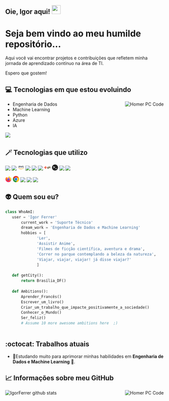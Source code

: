 ## Oie, Igor aqui!  <img src="https://media.giphy.com/media/hvRJCLFzcasrR4ia7z/giphy.gif" width="28px" height="28px">

<h1>Seja bem vindo ao meu humilde repositório...</h1> 

<div style="text-align: left"> 
Aqui você vai encontrar projetos e contribuições que refletem minha jornada de aprendizado contínuo na área de TI.

Espero que gostem!
</div>

## :computer: Tecnologias em que estou evoluindo 
<img height="250"  src = https://media3.giphy.com/media/v1.Y2lkPTc5MGI3NjExNGFyem85cnNhbTYxa2lieHM1Z3dnMnJ0MDA5cTVqdXB4d2FyOHlnaSZlcD12MV9pbnRlcm5hbF9naWZfYnlfaWQmY3Q9Zw/Ad91OoLyqki6f0ICEe/giphy.webp alt = 'Homer PC Code' align='right'/>  

* Engenharia de Dados
* Machine Learning
* Python
* Azure
* IA

<img src = "https://github-readme-stats.vercel.app/api/top-langs/?username=igorferrer-data&layout=compact">

## :magic_wand: Tecnologias que utilizo
<code><img height="20" src="https://cdn.jsdelivr.net/gh/devicons/devicon@latest/icons/python/python-original-wordmark.svg" /></code>
<code><img height="20" src="https://cdn.jsdelivr.net/gh/devicons/devicon@latest/icons/azure/azure-original.svg" /></code>
<code><img height="20" src="https://raw.githubusercontent.com/github/explore/80688e429a7d4ef2fca1e82350fe8e3517d3494d/topics/aws/aws.png"></code>
<code><img height="20" src="https://cdn.jsdelivr.net/gh/devicons/devicon@latest/icons/vscode/vscode-original-wordmark.svg" /></code>
<code><img height="20" src="https://cdn.jsdelivr.net/gh/devicons/devicon@latest/icons/mysql/mysql-original.svg" /></code>
<code><img height="20" src="https://cdn.jsdelivr.net/gh/devicons/devicon@latest/icons/mongodb/mongodb-original-wordmark.svg" /></code>
<code><img height="20" src="https://raw.githubusercontent.com/github/explore/80688e429a7d4ef2fca1e82350fe8e3517d3494d/topics/git/git.png"></code>
<code><img height="20" src="https://raw.githubusercontent.com/github/explore/80688e429a7d4ef2fca1e82350fe8e3517d3494d/topics/terminal/terminal.png"></code>
<code><img height="20" src="https://cdn.jsdelivr.net/gh/devicons/devicon@latest/icons/github/github-original-wordmark.svg" /></code>
<code><img height="20" src="https://cdn.jsdelivr.net/gh/devicons/devicon@latest/icons/bash/bash-original.svg" /></code>

<code><img height="20" src="https://raw.githubusercontent.com/github/explore/80688e429a7d4ef2fca1e82350fe8e3517d3494d/topics/firefox/firefox.png"></code>
<code><img height="20" src="https://raw.githubusercontent.com/github/explore/80688e429a7d4ef2fca1e82350fe8e3517d3494d/topics/chrome/chrome.png"></code>
<code><img height="20" src="https://cdn.jsdelivr.net/gh/devicons/devicon@latest/icons/linkedin/linkedin-original.svg" /></code>
<code><img height="20" src="https://cdn.jsdelivr.net/gh/devicons/devicon@latest/icons/canva/canva-original.svg"></code>
<code><img height="20" src="https://cdn.jsdelivr.net/gh/devicons/devicon@latest/icons/windows11/windows11-original-wordmark.svg" /></code>
          
          

 ## :alien: Quem sou eu?
 ```python
 class WhoAmI:
 	user = 'Igor Ferrer'
		current_work = 'Suporte Técnico'
		dream_work = 'Engenharia de Dados e Machine Learning'
		hobbies = [
			   'Ler',
			   'Assistir Anime',
			   'Filmes de ficção científica, aventura e drama',
			   'Correr no parque contemplando a beleza da natureza',
			   'Viajar, viajar, viajar! já disse viajar?'
			   ]
	
	def getCity():
		return Brasília_DF()
	
	def Ambitions():
		Aprender_Francês()
		Escrever_um_livro()
		Criar_um_trabalho_que_impacte_positivamente_a_sociedade()
		Conhecer_o_Mundo()
		Ser_feliz()
		# Assume 10 more awesome ambitions here  ;)
	
 ```
 
## :octocat: Trabalhos atuais
 * 🌱Estudando muito para aprimorar minhas habilidades em **Engenharia de Dados e Machine Learning** :robot:.
 
## :chart_with_upwards_trend: Informações sobre meu GitHub
![IgorFerrer github stats](https://github-readme-stats.vercel.app/api?username=igorferrer-data&show_icons=true&hide=[%22issues%22])
<img height="190"  src = https://media2.giphy.com/media/v1.Y2lkPTc5MGI3NjExcGF5ejIzb2o2ZWpteHhjeDg3a2twZHQxNW9xMHdpMzR0bGNjbDRwayZlcD12MV9pbnRlcm5hbF9naWZfYnlfaWQmY3Q9Zw/58OujxlE7e19Mjv0gj/giphy.webp alt = 'Homer PC Code' align='right'/>


 
 

